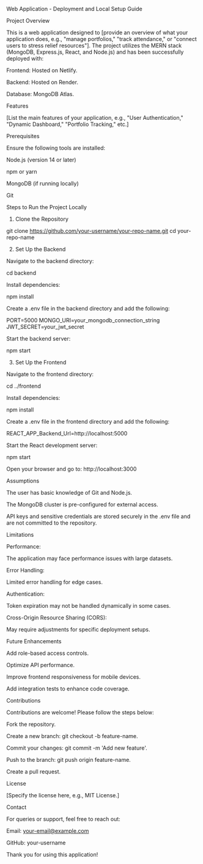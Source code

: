 Web Application - Deployment and Local Setup Guide

Project Overview

This is a web application designed to [provide an overview of what your application does, e.g., "manage portfolios," "track attendance," or "connect users to stress relief resources"]. The project utilizes the MERN stack (MongoDB, Express.js, React, and Node.js) and has been successfully deployed with:

Frontend: Hosted on Netlify.

Backend: Hosted on Render.

Database: MongoDB Atlas.

Features

[List the main features of your application, e.g., "User Authentication," "Dynamic Dashboard," "Portfolio Tracking," etc.]

Prerequisites

Ensure the following tools are installed:

Node.js (version 14 or later)

npm or yarn

MongoDB (if running locally)

Git

Steps to Run the Project Locally

1. Clone the Repository

git clone https://github.com/your-username/your-repo-name.git
cd your-repo-name

2. Set Up the Backend

Navigate to the backend directory:

cd backend

Install dependencies:

npm install

Create a .env file in the backend directory and add the following:

PORT=5000
MONGO_URI=your_mongodb_connection_string
JWT_SECRET=your_jwt_secret

Start the backend server:

npm start

3. Set Up the Frontend

Navigate to the frontend directory:

cd ../frontend

Install dependencies:

npm install

Create a .env file in the frontend directory and add the following:

REACT_APP_Backend_Url=http://localhost:5000

Start the React development server:

npm start

Open your browser and go to: http://localhost:3000

Assumptions

The user has basic knowledge of Git and Node.js.

The MongoDB cluster is pre-configured for external access.

API keys and sensitive credentials are stored securely in the .env file and are not committed to the repository.

Limitations

Performance:

The application may face performance issues with large datasets.

Error Handling:

Limited error handling for edge cases.

Authentication:

Token expiration may not be handled dynamically in some cases.

Cross-Origin Resource Sharing (CORS):

May require adjustments for specific deployment setups.

Future Enhancements

Add role-based access controls.

Optimize API performance.

Improve frontend responsiveness for mobile devices.

Add integration tests to enhance code coverage.

Contributions

Contributions are welcome! Please follow the steps below:

Fork the repository.

Create a new branch: git checkout -b feature-name.

Commit your changes: git commit -m 'Add new feature'.

Push to the branch: git push origin feature-name.

Create a pull request.

License

[Specify the license here, e.g., MIT License.]

Contact

For queries or support, feel free to reach out:

Email: your-email@example.com

GitHub: your-username

Thank you for using this application!
